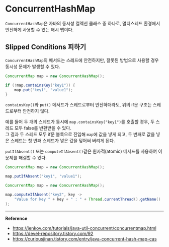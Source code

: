 # ConcurrentHashMap
`ConcurrentHashMap`은 자바의 동시성 컬렉션 클래스 중 하나로, 멀티스레드 환경에서 안전하게 사용할 수 있는 해시 맵이다.

## Slipped Conditions 피하기
`ConcurrentHashMap`의 메서드는 스레드에 안전하지만, 잘못된 방법으로 사용할 경우 동시성 문제가 발생할 수 있다.

```java
ConcurrentMap map = new ConcurrentHashMap();

if (!map.containsKey("key1")) {
    map.put("key1", "value1");
}
```
`containsKey()`와 `put()` 메서드가 스레드로부터 안전하더라도, 위의 if문 구조는 스레드로부터 안전하지 않다.

예를 들어 두 개의 스레드가 동시에 `map.containsKey("key1")`를 호출할 경우, 두 스레드 모두 false를 반환받을 수 있다.<br>
그 결과 두 스레드 모두 if문 블록으로 진입해 `map`에 값을 넣게 되고, 두 번째로 값을 넣은 스레드는 첫 번째 스레드가 넣은 값을 덮어써 버리게 된다.

`putIfAbsent()` 또는 `computeIfAbsent()`같은 원자적(atomic) 메서드를 사용하여 이 문제를 해결할 수 있다.
```java
ConcurrentMap map = new ConcurrentHashMap();

map.putIfAbsent("key1", "value1");
```
```java
ConcurrentMap map = new ConcurrentHashMap();

map.computeIfAbsent("key2", key ->
    "Value for key " + key + " : " + Thread.currentThread().getName()
);
```

---
**Reference**
- https://jenkov.com/tutorials/java-util-concurrent/concurrentmap.html
- https://devel-repository.tistory.com/92
- https://curiousjinan.tistory.com/entry/java-concurrent-hash-map-cas
